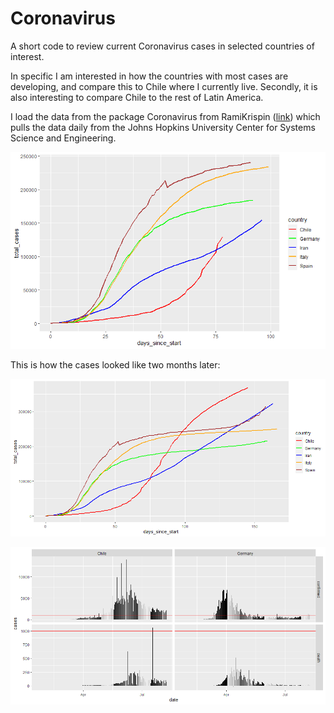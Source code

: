 # Coronavirus

A short code to review current Coronavirus cases in selected countries of interest.

In specific I am interested in how the countries with most cases are developing, and compare this to Chile where I currently live.
Secondly, it is also interesting to compare Chile to the rest of Latin America.

I load the data from the package Coronavirus from RamiKrispin ([link](https://github.com/RamiKrispin/coronavirus)) which pulls the data daily from the Johns Hopkins University Center for Systems Science and Engineering.

![img](img/Coronavirus_06012020.png)

This is how the cases looked like two months later:

![img3](img/Coronavirus_08082020.png)

![img2](img/cases_daily.png)
